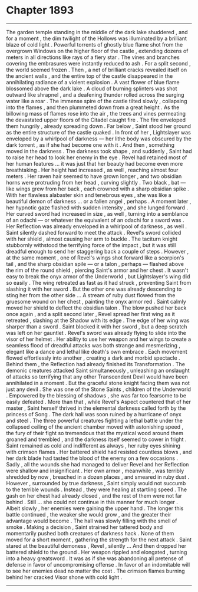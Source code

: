 
# Chapter 1893


---

The garden temple standing in the middle of the dark lake shuddered , and for a moment , the dim twilight of the Hollows was illuminated by a brilliant blaze of cold light .
Powerful torrents of ghostly blue flame shot from the overgrown Windows on the higher floor of the castle , extending dozens of meters in all directions like rays of a fiery star . The vines and branches covering the embrasures were instantly reduced to ash .
For a split second , the world seemed frozen . Then , a net of brilliant cracks revealed itself on the ancient walls , and the entire top of the castle disappeared in the annihilating radiance of a violent explosion .
A vast flower of blue flame blossomed above the dark lake . A cloud of burning splinters was shot outward like shrapnel , and a deafening thunder rolled across the surging water like a roar . The immense spire of the castle tilted slowly , collapsing into the flames , and then plummeted down from a great height .
As the billowing mass of flames rose into the air , the trees and vines permeating the devastated upper floors of the Citadel caught fire . The fire enveloped them hungrily , already spreading down .
Far below , Saint stood her ground as the entire structure of the castle quaked . In front of her , Lightslayer was enveloped by a whirlpool of darkness — her lithe body was obscured by the dark torrent , as if she had become one with it .
And then , something moved in the darkness .
The darkness took shape , and suddenly , Saint had to raise her head to look her enemy in the eye .
Revel had retained most of her human features ... it was just that her beauty had become even more breathtaking . Her height had increased , as well , reaching almost four meters . Her raven hair seemed to have grown longer , and two obsidian horns were protruding from her head , curving slightly .
Two black , bat — like wings grew from her back , each crowned with a sharp obsidian spike .
With her flawless alabaster skin and tenebrous eyes , she was like a beautiful demon of darkness ... or a fallen angel , perhaps .
A moment later , her hypnotic gaze flashed with sudden intensity , and she lunged forward . Her curved sword had increased in size , as well , turning into a semblance of an odachi — or whatever the equivalent of an odachi for a sword was .
Her Reflection was already enveloped in a whirlpool of darkness , as well .
Saint silently dashed forward to meet the attack .
Revel's sword collided with her shield , almost causing her arm to buckle . The taciturn knight stubbornly withstood the terrifying force of the impact , but it was still dreadful enough to send her staggering back a couple of steps . However , at the same moment , one of Revel's wings shot forward like a scorpion's tail , and the sharp obsidian spile — or a talon , perhaps — flashed above the rim of the round shield , piercing Saint's armor and her chest .
It wasn't easy to break the onyx armor of the Underworld , but Lightslayer's wing did so easily .
The wing retreated as fast as it had struck , preventing Saint from slashing it with her sword . But the other one was already descending to sting her from the other side ...
A stream of ruby dust flowed from the gruesome wound on her chest , painting the onyx armor red .
Saint calmly moved her shield to deflect the obsidian talon . The blow pushed her back once again , and a split second later , Revel spread her first wing as it retreated , slashing at the Shadow with its edge .
The edge of her wing was sharper than a sword . Saint blocked it with her sword , but a deep scratch was left on her gauntlet .
Revel's sword was already flying to slide into the visor of her helmet . Her ability to use her weapon and her wings to create a seamless flood of dreadful attacks was both strange and mesmerizing , elegant like a dance and lethal like death's own embrace . Each movement flowed effortlessly into another , creating a dark and morbid spectacle .
Behind them , the Reflection had already finished its Transformation .
The demonic creatures attacked Saint simultaneously , unleashing an onslaught of attacks so terrifying that any other Transcendent Devil would have been annihilated in a moment .
But the graceful stone knight facing them was not just any devil . She was one of the Stone Saints , children of the Underworld . Empowered by the blessing of shadows , she was far too fearsome to be easily defeated .
More than that , while Revel's Aspect countered that of her master , Saint herself thrived in the elemental darkness called forth by the princess of Song .
The dark hall was soon ruined by a hurricane of onyx and steel . The three powerful creatures fighting a lethal battle under the collapsed ceiling of the ancient chamber moved with astonishing speed , the fury of their fight so tremendous that the mystical wood around them groaned and trembled , and the darkness itself seemed to cower in fright .
Saint remained as cold and indifferent as always , her ruby eyes shining with crimson flames . Her battered shield had resisted countless blows , and her dark blade had tasted the blood of the enemy on a few occasions .
Sadly , all the wounds she had managed to deliver Revel and her Reflection were shallow and insignificant .
Her own armor , meanwhile , was terribly shredded by now , breached in a dozen places , and smeared in ruby dust .
However , surrounded by true darkness , Saint simply would not succumb to the terrible wounds . Instead , they were healing at startling speed . The gash on her chest had already closed , and the rest of them were not far behind .
Still ... she could not continue in this manner for much longer . Albeit slowly , her enemies were gaining the upper hand . The longer this battle continued , the weaker she would grow , and the greater their advantage would become .
The hall was slowly filling with the smell of smoke .
Making a decision , Saint strained her tattered body and momentarily pushed both creatures of darkness hack .
None of them moved for a short moment , gathering the strength for the next attack .
Saint stared at the beautiful demoness , Revel , silently ...
And then dropped her battered shield to the ground .
Her weapon rippled and elongated , turning into a heavy greatsword .
It was as if she was abandoning all pretense of defense in favor of uncompromising offense .
In favor of an indomitable will to see her enemies dead no matter the cost . The crimson flames burning behind her cracked Visor shone with cold light .

---

